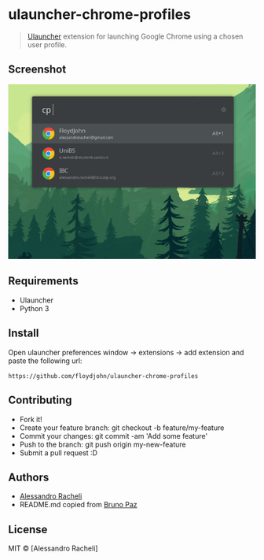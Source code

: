 # ulauncher-chrome-profiles

> [Ulauncher](https://ulauncher.io) extension for launching Google Chrome using a chosen user profile.

## Screenshot

![screenshot](screenshot.png)

## Requirements

- Ulauncher
- Python 3

## Install

Open ulauncher preferences window -> extensions -> add extension and paste the following url:

```
https://github.com/floydjohn/ulauncher-chrome-profiles
```

## Contributing

- Fork it!
- Create your feature branch: git checkout -b feature/my-feature
- Commit your changes: git commit -am 'Add some feature'
- Push to the branch: git push origin my-new-feature
- Submit a pull request :D

## Authors

- [Alessandro Racheli](https://github.com/floydjohn)
- README.md copied from [Bruno Paz](https://github.com/brpaz)

## License

MIT &copy; [Alessandro Racheli]
